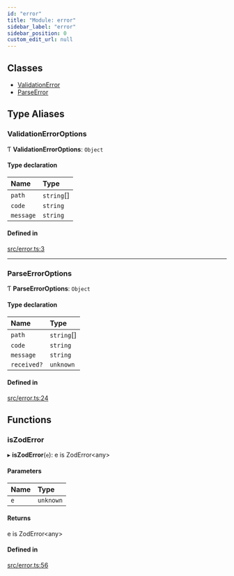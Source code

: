 ```yaml
---
id: "error"
title: "Module: error"
sidebar_label: "error"
sidebar_position: 0
custom_edit_url: null
---
```


## Classes

- [ValidationError](../classes/error.ValidationError.md)
- [ParseError](../classes/error.ParseError.md)

## Type Aliases

### ValidationErrorOptions

Ƭ **ValidationErrorOptions**: `Object`

#### Type declaration

| Name | Type |
| :------ | :------ |
| `path` | `string`[] |
| `code` | `string` |
| `message` | `string` |

#### Defined in

[src/error.ts:3](https://github.com/chenasraf/massarg/blob/fe2fc21/src/error.ts#L3)

___

### ParseErrorOptions

Ƭ **ParseErrorOptions**: `Object`

#### Type declaration

| Name | Type |
| :------ | :------ |
| `path` | `string`[] |
| `code` | `string` |
| `message` | `string` |
| `received?` | `unknown` |

#### Defined in

[src/error.ts:24](https://github.com/chenasraf/massarg/blob/fe2fc21/src/error.ts#L24)

## Functions

### isZodError

▸ **isZodError**(`e`): e is ZodError\<any\>

#### Parameters

| Name | Type |
| :------ | :------ |
| `e` | `unknown` |

#### Returns

e is ZodError\<any\>

#### Defined in

[src/error.ts:56](https://github.com/chenasraf/massarg/blob/fe2fc21/src/error.ts#L56)
